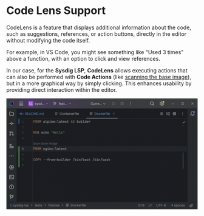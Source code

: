 # Code Lens Support

CodeLens is a feature that displays additional information about the code,
such as suggestions, references, or action buttons, directly in the editor without modifying the code itself.

For example, in VS Code, you might see something like "Used 3 times" above a function,
with an option to click and view references.

In our case, for the **Sysdig LSP**, **CodeLens** allows executing actions that can also be
performed with **Code Actions** (like [scanning the base image](./scan_base_image.md)), but in a more graphical way by simply clicking.
This enhances usability by providing direct interaction within the editor.

![Sysdig LSP code lens for base image scanning](./code_lens.gif)

